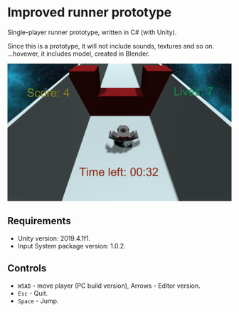 # Improved runner prototype

Single-player runner prototype, written in C# (with Unity).

Since this is a prototype, it will not include sounds, textures and so on. ...hovewer, it includes model, created in Blender.

![Screenshot](Docs/Images/screen.png)

## Requirements
- Unity version: 2019.4.1f1.
- Input System package version: 1.0.2.

## Controls
- `WSAD` - move player (PC build version), Arrows - Editor version.
- `Esc` - Quit.
- `Space` - Jump.

